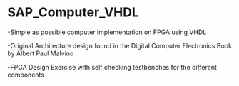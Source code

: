 # SAP_Computer_VHDL

-Simple as possible computer implementation on FPGA using VHDL

-Original Architecture design found in the Digital Computer Electronics Book by Albert Paul Malvino

-FPGA Design Exercise with self checking testbenches for the different components
